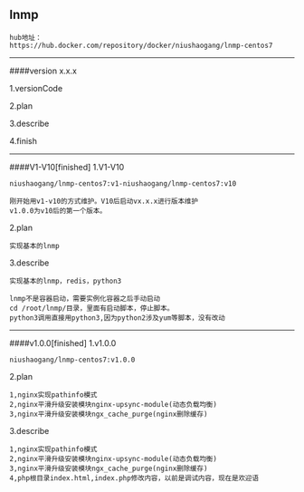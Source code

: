 ## lnmp

	hub地址：
	https://hub.docker.com/repository/docker/niushaogang/lnmp-centos7

------------------------------------------------------
####version x.x.x

1.versionCode

2.plan

3.describe

4.finish

------------------------------------------------------

####V1-V10[finished]
1.V1-V10

	niushaogang/lnmp-centos7:v1-niushaogang/lnmp-centos7:v10

	刚开始用v1-v10的方式维护。V10后启动vx.x.x进行版本维护
	v1.0.0为v10后的第一个版本。

2.plan

	实现基本的lnmp

3.describe

	实现基本的lnmp，redis，python3

	lnmp不是容器启动，需要实例化容器之后手动启动
	cd /root/lnmp/目录，里面有启动脚本，停止脚本。
	python3调用直接用python3,因为python2涉及yum等脚本，没有改动

------------------------------------------------------

####v1.0.0[finished]
1.v1.0.0

	niushaogang/lnmp-centos7:v1.0.0
2.plan

	1,nginx实现pathinfo模式
	2,nginx平滑升级安装模块nginx-upsync-module(动态负载均衡)
	3,nginx平滑升级安装模块ngx_cache_purge(nginx删除缓存)

3.describe

	1,nginx实现pathinfo模式
	2,nginx平滑升级安装模块nginx-upsync-module(动态负载均衡)
	3,nginx平滑升级安装模块ngx_cache_purge(nginx删除缓存)
	4,php根目录index.html,index.php修改内容，以前是调试内容，现在是欢迎语